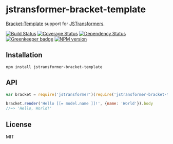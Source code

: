 # jstransformer-bracket-template

[Bracket-Template](https://github.com/danlevan/bracket-template) support for [JSTransformers](http://github.com/jstransformers).

[![Build Status](https://img.shields.io/travis/jstransformers/jstransformer-bracket-template/master.svg)](https://travis-ci.org/jstransformers/jstransformer-bracket-template)
[![Coverage Status](https://img.shields.io/codecov/c/github/jstransformers/jstransformer-bracket-template/master.svg)](https://codecov.io/gh/jstransformers/jstransformer-bracket-template)
[![Dependency Status](https://img.shields.io/david/jstransformers/jstransformer-bracket-template/master.svg)](http://david-dm.org/jstransformers/jstransformer-bracket-template)
[![Greenkeeper badge](https://badges.greenkeeper.io/jstransformers/jstransformer-bracket-template.svg)](https://greenkeeper.io/)
[![NPM version](https://img.shields.io/npm/v/jstransformer-bracket-template.svg)](https://www.npmjs.org/package/jstransformer-bracket-template)

## Installation

    npm install jstransformer-bracket-template

## API

```js
var bracket = require('jstransformer')(require('jstransformer-bracket-template'));

bracket.render('Hello [[= model.name ]]!', {name: 'World'}).body
//=> 'Hello, World!'
```

## License

MIT
